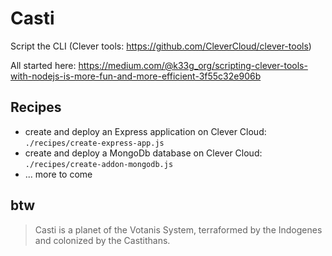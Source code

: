 # Casti
Script the CLI (Clever tools: https://github.com/CleverCloud/clever-tools)

All started here: https://medium.com/@k33g_org/scripting-clever-tools-with-nodejs-is-more-fun-and-more-efficient-3f55c32e906b

## Recipes

- create and deploy an Express application on Clever Cloud: `./recipes/create-express-app.js`
- create and deploy a MongoDb database on Clever Cloud: `./recipes/create-addon-mongodb.js`
- ... more to come

## btw

> Casti is a planet of the Votanis System, terraformed by the Indogenes and colonized by the Castithans.
